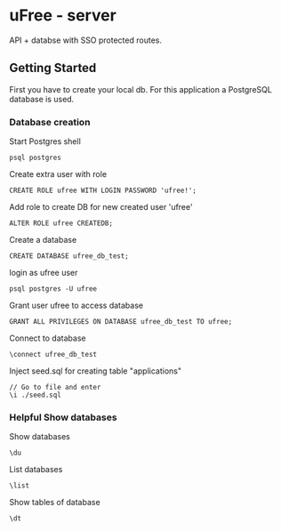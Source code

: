 # uFree - server

API + databse with SSO protected routes.  

## Getting Started

First you have to create your local db. For this application a PostgreSQL database is used.

### Database creation
Start Postgres shell     
```
psql postgres
```

Create extra user with role
```
CREATE ROLE ufree WITH LOGIN PASSWORD 'ufree!';
```

Add role to create DB for new created user 'ufree'
```
ALTER ROLE ufree CREATEDB;
```

Create a database
```
CREATE DATABASE ufree_db_test;
```

login as ufree user
```
psql postgres -U ufree
```

Grant user ufree to access database
```
GRANT ALL PRIVILEGES ON DATABASE ufree_db_test TO ufree;
```

Connect to database
```
\connect ufree_db_test
```

Inject seed.sql for creating table "applications"
```
// Go to file and enter
\i ./seed.sql
```

### Helpful Show databases

Show databases

```
\du
```

List databases

```
\list
```

Show tables of database

```
\dt
```

